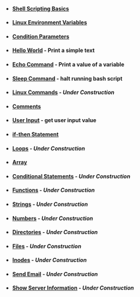 - #### [Shell Scripting Basics](https://github.com/nunonogueir444/Shell_Script/wiki/Shell-Scripting-Basics)
- #### [Linux Environment Variables](https://github.com/nunonogueir444/Shell_Script/wiki/Linux-Environment-Variables)
- #### [Condition Parameters](https://github.com/nunonogueir444/Shell_Script/wiki/Condition-Parameters)
- #### [Hello World](https://github.com/nunonogueir444/Shell_Script/wiki/Hello-World) - Print a simple text
- #### [Echo Command](https://github.com/nunonogueir444/Shell_Script/blob/main/bash_scripts/echo.sh) - Print a value of a variable
- #### [Sleep Command](https://github.com/nunonogueir444/Shell_Script/blob/main/bash_scripts/sleep.sh) - halt running bash script
- #### [Linux Commands]() - _Under Construction_
- #### [Comments](https://github.com/nunonogueir444/Shell_Script/wiki/Comments)
- #### [User Input](https://github.com/nunonogueir444/Shell_Script/blob/main/bash_scripts/user_input.sh) - get user input value
- #### [if-then Statement](https://github.com/nunonogueir444/Shell_Script/wiki/if-then-Statement)
- #### [Loops]() - _Under Construction_
- #### [Array](https://github.com/nunonogueir444/Shell_Script/blob/main/bash_scripts/array.sh)
- #### [Conditional Statements]() - _Under Construction_
- #### [Functions]() - _Under Construction_
- #### [Strings]() - _Under Construction_
- #### [Numbers]() - _Under Construction_
- #### [Directories]() - _Under Construction_
- #### [Files]() - _Under Construction_
- #### [Inodes]() - _Under Construction_
- #### [Send Email]() - _Under Construction_
- #### [Show Server Information]() - _Under Construction_
